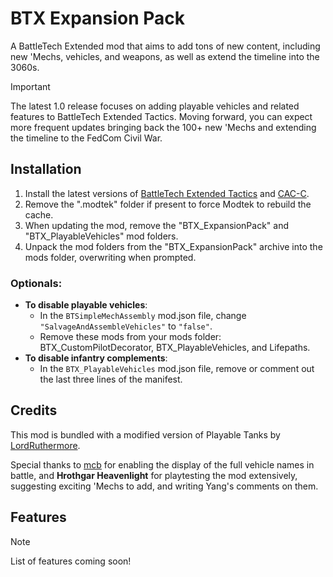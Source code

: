 # BTX Expansion Pack

A BattleTech Extended mod that aims to add tons of new content, including new 'Mechs, vehicles, and weapons, as well as extend the timeline into the 3060s.

> [!IMPORTANT]
> The latest 1.0 release focuses on adding playable vehicles and related features to BattleTech Extended Tactics. Moving forward, you can expect more frequent updates bringing back the 100+ new 'Mechs and extending the timeline to the FedCom Civil War.

## Installation

1. Install the latest versions of [BattleTech Extended Tactics](https://discourse.modsinexile.com/t/battletech-extended-tactics/1859) and [CAC-C](https://github.com/mcb5637/BTX_CAC_Compatibility/releases/latest).
2. Remove the ".modtek" folder if present to force Modtek to rebuild the cache.
3. When updating the mod, remove the "BTX_ExpansionPack" and "BTX_PlayableVehicles" mod folders.
4. Unpack the mod folders from the "BTX_ExpansionPack" archive into the mods folder, overwriting when prompted.

### Optionals:
- **To disable playable vehicles**:
  - In the `BTSimpleMechAssembly` mod.json file, change `"SalvageAndAssembleVehicles"` to `"false"`.
  - Remove these mods from your mods folder: BTX_CustomPilotDecorator, BTX_PlayableVehicles, and Lifepaths.
- **To disable infantry complements**:
  - In the `BTX_PlayableVehicles` mod.json file, remove or comment out the last three lines of the manifest.

## Credits

This mod is bundled with a modified version of Playable Tanks by [LordRuthermore](https://github.com/lordruthermore).

Special thanks to [mcb](https://github.com/mcb5637) for enabling the display of the full vehicle names in battle, and **Hrothgar Heavenlight** for playtesting the mod extensively, suggesting exciting 'Mechs to add, and writing Yang's comments on them. 


## Features

> [!NOTE]  
> List of features coming soon!
